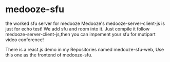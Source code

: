 # medooze-sfu
the worked sfu server for medooze
Medooze's medooze-server-client-js is just for echo test! We add sfu and room into it.
Just compile it follow medooze-server-client-js,then you can impement your sfu for mutipart video conference!

There is a react.js demo in my Repositories named medooze-sfu-web, Use this one as the frontend of medooze-sfu.
